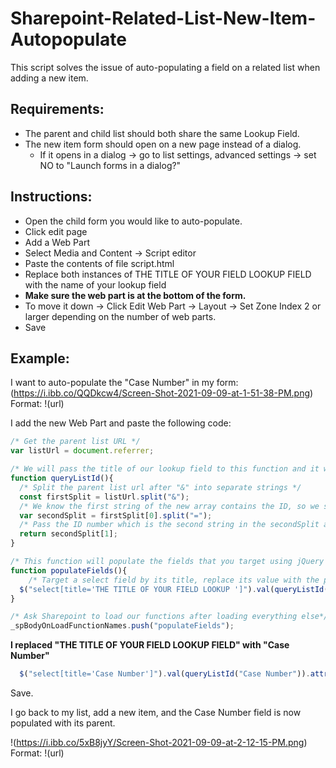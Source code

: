 # Sharepoint-Related-List-New-Item-Autopopulate

This script solves the issue of auto-populating a field on a related list when adding a new item.

## Requirements:

* The parent and child list should both share the same Lookup Field. 
* The new item form should open on a new page instead of a dialog. 
  * If it opens in a dialog -> go to list settings, advanced settings -> set NO to "Launch forms in a dialog?"

## Instructions:

* Open the child form you would like to auto-populate.
* Click edit page
* Add a Web Part
* Select Media and Content -> Script editor
* Paste the contents of file script.html 
* Replace both instances of THE TITLE OF YOUR FIELD LOOKUP FIELD with the name of your lookup field
* **Make sure the web part is at the bottom of the form.**
 * To move it down -> Click Edit Web Part -> Layout -> Set Zone Index 2 or larger depending on the number of web parts.
* Save

## Example:

I want to auto-populate the "Case Number" in my form:
(https://i.ibb.co/QQDkcw4/Screen-Shot-2021-09-09-at-1-51-38-PM.png)
Format: !(url)

I add the new Web Part and paste the following code:

```javascript
/* Get the parent list URL */
var listUrl = document.referrer;

/* We will pass the title of our lookup field to this function and it will pass the ID to the Populate Fields function*/
function queryListId(){
  /* Split the parent list url after "&" into separate strings */ 
  const firstSplit = listUrl.split("&");
  /* We know the first string of the new array contains the ID, so we split it again to isolate the ID number */ 
  var secondSplit = firstSplit[0].split("=");
  /* Pass the ID number which is the second string in the secondSplit array */
  return secondSplit[1];
}

/* This function will populate the fields that you target using jQuery */
function populateFields(){
    /* Target a select field by its title, replace its value with the parent lookup field value and disable it to keep consistency*/
  $("select[title='THE TITLE OF YOUR FIELD LOOKUP ']").val(queryListId("THE TITLE OF YOUR FIELD LOOKUP ")).attr('disabled', true);
}

/* Ask Sharepoint to load our functions after loading everything else*/
_spBodyOnLoadFunctionNames.push("populateFields");
```

**I replaced "THE TITLE OF YOUR FIELD LOOKUP FIELD" with "Case Number"**

```javascript
  $("select[title='Case Number']").val(queryListId("Case Number")).attr('disabled', true);

```

Save.

I go back to my list, add a new item, and the Case Number field is now populated with its parent.

!(https://i.ibb.co/5xB8jyY/Screen-Shot-2021-09-09-at-2-12-15-PM.png)
Format: !(url)
